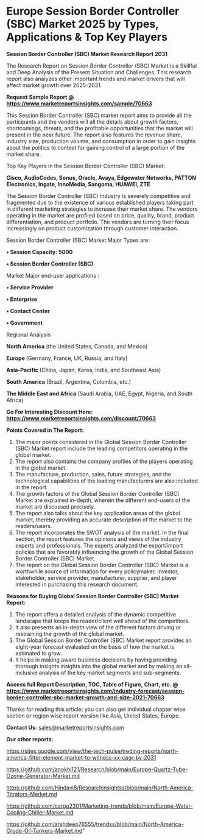 # Europe Session Border Controller (SBC) Market 2025 by Types, Applications & Top Key Players

<strong>Session Border Controller (SBC) Market Research Report 2031</strong>

The Research Report on Session Border Controller (SBC) Market is a Skillful and Deep Analysis of the Present Situation and Challenges. This research report also analyzes other important trends and market drivers that will affect market growth over 2025-2031.

<strong>Request Sample Report @ <a href=https://www.marketreportsinsights.com/sample/70663>https://www.marketreportsinsights.com/sample/70663</a></strong>

This Session Border Controller (SBC) market report aims to provide all the participants and the vendors will all the details about growth factors, shortcomings, threats, and the profitable opportunities that the market will present in the near future. The report also features the revenue share, industry size, production volume, and consumption in order to gain insights about the politics to contest for gaining control of a large portion of the market share.

Top Key Players in the Session Border Controller (SBC) Market:

<strong>Cisco, AudioCodes, Sonus, Oracle, Avaya, Edgewater Networks, PATTON Electronics, Ingate, InnoMedia, Sangoma, HUAWEI, ZTE</strong>

The Session Border Controller (SBC) Industry is severely competitive and fragmented due to the existence of various established players taking part in different marketing strategies to increase their market share. The vendors operating in the market are profiled based on price, quality, brand, product differentiation, and product portfolio. The vendors are turning their focus increasingly on product customization through customer interaction.

Session Border Controller (SBC) Market Major Types are:

<strong>• Session Capacity: 5000

• Session Border Controller (SBC)</strong>

Market Major end-user applications :

<strong>• Service Provider

• Enterprise

• Contact Center

• Government</strong>

Regional Analysis

</u><strong><b>North America</b></strong> (the United States, Canada, and Mexico)

<strong><b>Europe </b></strong>(Germany, France, UK, Russia, and Italy)

<strong><b>Asia-Pacific</b></strong> (China, Japan, Korea, India, and Southeast Asia)

<strong><b>South America</b></strong> (Brazil, Argentina, Colombia, etc.)

<strong><b>The Middle East and Africa</b></strong> (Saudi Arabia, UAE, Egypt, Nigeria, and South Africa)

<strong>Go For Interesting Discount Here: <a href=https://www.marketreportsinsights.com/discount/70663>https://www.marketreportsinsights.com/discount/70663</a></strong>

<strong>Points Covered in The Report:</strong>
<ol>
  <li>The major points considered in the Global Session Border Controller (SBC) Market report include the leading competitors operating in the global market.</li>
  <li>The report also contains the company profiles of the players operating in the global market.</li>
  <li>The manufacture, production, sales, future strategies, and the technological capabilities of the leading manufacturers are also included in the report.</li>
  <li>The growth factors of the Global Session Border Controller (SBC) Market are explained in-depth, wherein the different end-users of the market are discussed precisely.</li>
  <li>The report also talks about the key application areas of the global market, thereby providing an accurate description of the market to the readers/users.</li>
  <li>The report incorporates the SWOT analysis of the market. In the final section, the report features the opinions and views of the industry experts and professionals. The experts analyzed the export/import policies that are favorably influencing the growth of the Global Session Border Controller (SBC) Market.</li>
  <li>The report on the Global Session Border Controller (SBC) Market is a worthwhile source of information for every policymaker, investor, stakeholder, service provider, manufacturer, supplier, and player interested in purchasing this research document.</li>
</ol>
<strong>Reasons for Buying Global Session Border Controller (SBC) Market Report:</strong>

<ol>
  <li>The report offers a detailed analysis of the dynamic competitive landscape that keeps the reader/client well ahead of the competitors.</li>
  <li>It also presents an in-depth view of the different factors driving or restraining the growth of the global market.</li>
  <li>The Global Session Border Controller (SBC) Market report provides an eight-year forecast evaluated on the basis of how the market is estimated to grow.</li>
  <li>It helps in making aware business decisions by having providing thorough insights insights into the global market and by making an all-inclusive analysis of the key market segments and sub-segments.</li>
</ol>
<strong>Access full Report Description, TOC, Table of Figure, Chart, etc. @ <a href=https://www.marketreportsinsights.com/industry-forecast/session-border-controller-sbc-market-growth-and-size-2021-70663>https://www.marketreportsinsights.com/industry-forecast/session-border-controller-sbc-market-growth-and-size-2021-70663</a></strong>


Thanks for reading this article; you can also get individual chapter wise section or region wise report version like Asia, United States, Europe.

<strong>Contact Us:</strong>
sales@marketreportsinsights.com

<strong>Our other reports:</strong>

<a href=https://sites.google.com/view/the-tech-pulse/treding-reports/north-america-filter-element-market-to-witness-xx-cagr-by-2031>https://sites.google.com/view/the-tech-pulse/treding-reports/north-america-filter-element-market-to-witness-xx-cagr-by-2031</a>

<a href=https://github.com/anokhi121/Research/blob/main/Europe-Quartz-Tube-Ozone-Generator-Market.md>https://github.com/anokhi121/Research/blob/main/Europe-Quartz-Tube-Ozone-Generator-Market.md</a>

<a href=https://github.com/Hindavi8/Researchinsightss/blob/main/North-America-Titrators-Market.md>https://github.com/Hindavi8/Researchinsightss/blob/main/North-America-Titrators-Market.md</a>

<a href=https://github.com/cargo2301/Marketing-trends/blob/main/Europe-Water-Cooling-Chiller-Market.md>https://github.com/cargo2301/Marketing-trends/blob/main/Europe-Water-Cooling-Chiller-Market.md</a>

<a href=https://github.com/arshdeep76555/trendss/blob/main/North-America-Crude-Oil-Tankers-Market.md>https://github.com/arshdeep76555/trendss/blob/main/North-America-Crude-Oil-Tankers-Market.md</a>"
